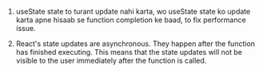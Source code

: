 1. useState state to turant update nahi karta, wo useState state ko update karta apne hisaab se function completion ke baad, to fix performance issue.

2. React's state updates are asynchronous. They happen after the function has finished executing. This means that the state updates will not be visible to the user immediately after the function is called.

